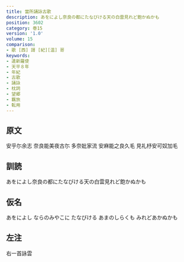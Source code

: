 ```yaml
---
title: 當所誦詠古歌
description: あをによし奈良の都にたなびける天の白雲見れど飽かぬかも
position: 3602
category: 巻15
version: '1.0'
volume: 15
comparison:
- 歌 [西] 謌 [紀][温] 哥
keywords:
- 遣新羅使
- 天平８年
- 年紀
- 古歌
- 誦詠
- 枕詞
- 望郷
- 羈旅
- 転用
---
```


## 原文

安乎尓余志 奈良能美夜古尓 多奈妣家流 安麻能之良久毛 見礼杼安可奴加毛

## 訓読

あをによし奈良の都にたなびける天の白雲見れど飽かぬかも

## 仮名

あをによし ならのみやこに たなびける あまのしらくも みれどあかぬかも

## 左注

右一首詠雲
